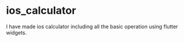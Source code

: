# ios_calculator
I have made ios calculator including all the basic operation using flutter widgets. 
